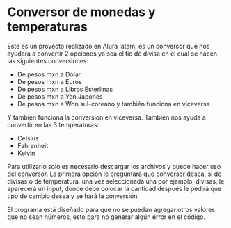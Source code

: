 # Conversor de monedas y temperaturas
Este es un proyecto realizado en Alura latam, es un conversor que nos ayudara a convertir 2 opciones
ya sea el tio de divisa en el cual se hacen las siguientes conversiones:
- De pesos mxn a Dólar
- De pesos mxn a Euros
- De pesos mxn a Libras Esterlinas
- De pesos mxn a Yen Japones
- De pesos mxn a Won sul-coreano
y también funciona en viceversa

Y también funciona la conversion en viceversa.
También nos ayuda a convertir en las 3 temperaturas:
- Celsius
- Fahrenheit
- Kelvin

Para utilizarlo solo es necesario descargar los archivos y puede hacer uso del conversor.
La primera opción le preguntará que conversor desea, si de divisas o de temperatura, una vez
seleccionada una por ejemplo, divisas, le aparecerá un input, donde debe colocar la cantidad
después le pedirá que tipo de cambio desea y se hará la conversión.

El programa está diseñado para que no se puedan agregar otros valores que no sean números, esto
para no generar algún error en el código.

